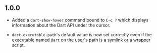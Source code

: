 ## 1.0.0

* Added a `dart-show-hover` command bound to `C-c ?` which displays information
  about the Dart API under the cursor.

* `dart-executable-path`'s default value is now set correctly even if the
  executable named `dart` on the user's path is a symlink or a wrapper script.
